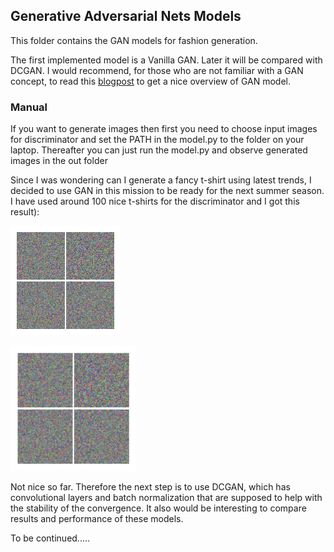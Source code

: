 ## Generative Adversarial Nets Models

This folder contains the GAN models for fashion generation.

The first implemented model is a Vanilla GAN. Later it will be compared with DCGAN.
I would recommend, for those who are not familiar with a GAN concept, to read this [blogpost](https://towardsdatascience.com/understanding-generative-adversarial-networks-4dafc963f2ef) to get a nice overview of GAN model.

### Manual

If you want to generate images then first you need to choose input images for discriminator and set the PATH in the model.py to the folder on your laptop.
Thereafter you can just run the model.py and observe generated images in the out folder

Since I was wondering can I generate a fancy t-shirt using latest trends, I decided to use GAN in this mission to be ready for the next summer season.
I have used around 100 nice t-shirts for the discriminator and I got this result):

![](out_man_tshirts_4/generated_tshirts.gif)


<img src="out_man_tshirts_4/generated_tshirts.gif" style="width:200px;height:200px;">

Not nice so far. Therefore the next step is to use DCGAN, which has convolutional layers and batch normalization that are supposed to help with the stability of the convergence.
It also would be interesting to compare results and performance of these models.

To be continued.....
